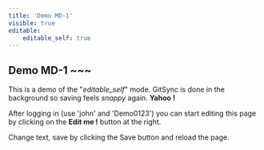 ```yaml
---
title: 'Demo MD-1'
visible: true
editable:
    editable_self: true
---
```


## Demo MD-1 ~~~

This is a demo of the "<i>editable_self</i>" mode. GitSync is done in the background so saving feels *snappy* again. **Yahoo !**

After logging in (use 'john' and 'Demo0123') you can start editing this page by clicking on the <b>Edit me !</b> button at the right.

Change text, save by clicking the Save button and reload the page.

